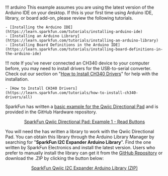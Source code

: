 
!!! arduino
    This example assumes you are using the latest version of the Arduino IDE on your desktop. If this is your first time using Arduino IDE, library, or board add-on, please review the following tutorials.

    - [Installing the Arduino IDE](https://learn.sparkfun.com/tutorials/installing-arduino-ide)
    - [Installing an Arduino Library](https://learn.sparkfun.com/tutorials/installing-an-arduino-library)
    - [Installing Board Definitions in the Arduino IDE](https://learn.sparkfun.com/tutorials/installing-board-definitions-in-the-arduino-ide)

!!! note
    If you've never connected an CH340 device to your computer before, you may need to install drivers for the USB-to-serial converter. Check out our section on "[How to Install CH340 Drivers](https://learn.sparkfun.com/tutorials/how-to-install-ch340-drivers)" for help with the installation.

    - [How to Install CH340 Drivers](https://learn.sparkfun.com/tutorials/how-to-install-ch340-drivers/all)

SparkFun has written a [basic example for the Qwiic Directional Pad](https://github.com/sparkfun/SparkFun_Qwiic_Directional_Pad/blob/main/Firmware/Example1-ReadButtons/Example1-ReadButtons.ino) and is provided in the GitHub Hardware repository.

<div style="text-align: center"><a href="https://github.com/sparkfun/SparkFun_Qwiic_Directional_Pad/blob/main/Firmware/Example1-ReadButtons/Example1-ReadButtons.ino" class="md-button">SparkFun Qwiic Directional Pad: Example 1 - Read Buttons</a></div>


You will need the has written a library to work with the Qwiic Directional Pad. You can obtain this library through the Arduino Library Manager by searching for "**SparkFun I2C Expander Arduino Library**". Find the one written by SparkFun Electronics and install the latest version. Users who prefer to manually install the library can get it from the [GitHub Repository](https://github.com/sparkfun/SparkFun_I2C_Expander_Arduino_Library) or download the .ZIP by clicking the button below:

<div style="text-align: center"><a href="https://github.com/sparkfun/SparkFun_I2C_Expander_Arduino_Library/archive/refs/heads/main.zip" class="md-button">SparkFun Qwiic I2C Expander Arduino Library (ZIP)</a></div>
